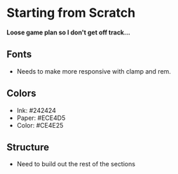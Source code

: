 # Starting from Scratch

**Loose game plan so I don't get off track...**

## Fonts

* Needs to make more responsive with clamp and rem.

## Colors

* Ink: #242424
* Paper: #ECE4D5
* Color: #CE4E25

## Structure

* Need to build out the rest of the sections



